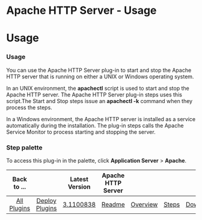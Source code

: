 
Apache HTTP Server - Usage
==========================

# Usage


### Usage




You can use the Apache HTTP Server plug-in to start and stop the Apache HTTP server that is running on either a UNIX or Windows operating system.

In an UNIX environment, the **apachectl** script is used to start and stop the Apache HTTP server. The Apache HTTP Server plug-in steps uses this script.The Start and Stop steps issue an **apachectl -k** command when they process the steps.


In a Windows environment, the Apache HTTP server is installed as a service automatically during the installation. The plug-in steps calls the Apache Service Monitor to process starting and stopping the server.


### **Step palette**

To access this plug-in in the palette, click **Application Server** > **Apache**.


|Back to ...||Latest Version|Apache HTTP Server ||||
| :---: | :---: | :---: | :---: | :---: | :---: | :---: |
|[All Plugins](../../index.md)|[Deploy Plugins](../README.md)|[3.1100838](https://raw.githubusercontent.com/UrbanCode/IBM-UCD-PLUGINS/main/files/Apache/Apache-3.1100838.zip)|[Readme](README.md)|[Overview](overview.md)|[Steps](steps.md)|[Downloads](downloads.md)|
